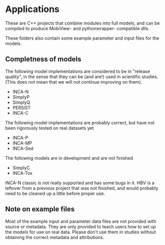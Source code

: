 # Applications

These are C++ projects that combine modules into full models, and can be compiled to produce MobiView- and pythonwrapper- compatible dlls.

These folders also contain some example parameter and input files for the models.

## Completness of models

The following model implementations are considered to be in "release quality", in the sense that they can be (and are!) used in scientific studies. (This does not mean that we will not continue improving on them).
- INCA-N
- SimplyP
- SimplyQ
- PERSiST
- INCA-C

The following model implementations are probably correct, but have not been rigorously tested on real datasets yet
- INCA-P
- INCA-MP
- INCA-Sed

The following models are in development and are not finished
- SimplyC
- INCA-Tox

INCA-N classic is not really supported and has some bugs in it. HBV is a leftover from a previous project that was not finished, and would probably need to be cleaned up a little before proper use.

## Note on example files

Most of the example input and parameter data files are not provided with source or metadata. They are only provided to teach users how to set up the models for use on real data. Please don't use them in studies without obtaining the correct metadata and attributions.

